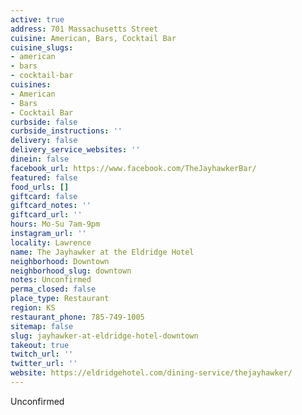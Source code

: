 ```yaml
---
active: true
address: 701 Massachusetts Street
cuisine: American, Bars, Cocktail Bar
cuisine_slugs:
- american
- bars
- cocktail-bar
cuisines:
- American
- Bars
- Cocktail Bar
curbside: false
curbside_instructions: ''
delivery: false
delivery_service_websites: ''
dinein: false
facebook_url: https://www.facebook.com/TheJayhawkerBar/
featured: false
food_urls: []
giftcard: false
giftcard_notes: ''
giftcard_url: ''
hours: Mo-Su 7am-9pm
instagram_url: ''
locality: Lawrence
name: The Jayhawker at the Eldridge Hotel
neighborhood: Downtown
neighborhood_slug: downtown
notes: Unconfirmed
perma_closed: false
place_type: Restaurant
region: KS
restaurant_phone: 785-749-1005
sitemap: false
slug: jayhawker-at-eldridge-hotel-downtown
takeout: true
twitch_url: ''
twitter_url: ''
website: https://eldridgehotel.com/dining-service/thejayhawker/
---
```


Unconfirmed
